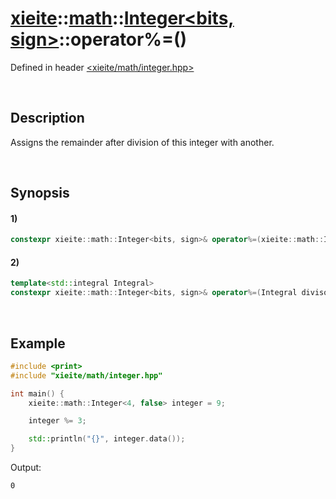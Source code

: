 # [xieite](../../../../../xieite.md)\:\:[math](../../../../../math.md)\:\:[Integer<bits, sign>](../../../../integer.md)\:\:operator%=\(\)
Defined in header [<xieite/math/integer.hpp>](../../../../../../../include/xieite/math/integer.hpp)

&nbsp;

## Description
Assigns the remainder after division of this integer with another.

&nbsp;

## Synopsis
#### 1)
```cpp
constexpr xieite::math::Integer<bits, sign>& operator%=(xieite::math::Integer<bits, sign> divisor) noexcept;
```
#### 2)
```cpp
template<std::integral Integral>
constexpr xieite::math::Integer<bits, sign>& operator%=(Integral divisor) noexcept;
```

&nbsp;

## Example
```cpp
#include <print>
#include "xieite/math/integer.hpp"

int main() {
    xieite::math::Integer<4, false> integer = 9;

    integer %= 3;

    std::println("{}", integer.data());
}
```
Output:
```
0
```
